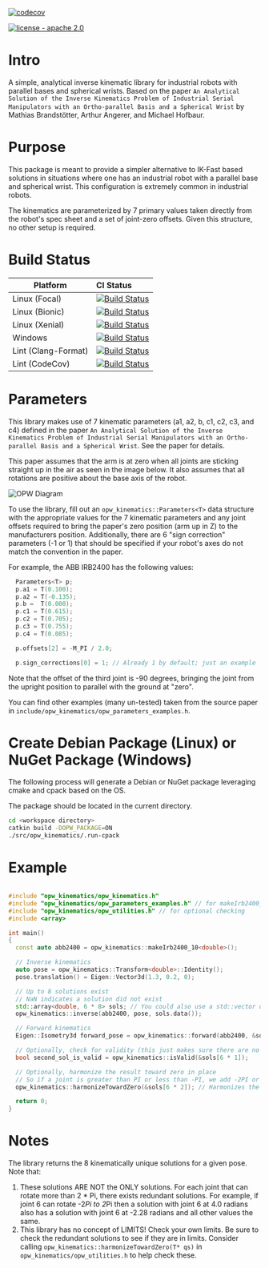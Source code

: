[![codecov](https://codecov.io/gh/Levi-Armstrong/opw_kinematics/branch/master/graph/badge.svg)](https://codecov.io/gh/Levi-Armstrong/opw_kinematics)

[![license - apache 2.0](https://img.shields.io/:license-Apache%202.0-yellowgreen.svg)](https://opensource.org/licenses/Apache-2.0)

# Intro
A simple, analytical inverse kinematic library for industrial robots with parallel bases and
spherical wrists. Based on the paper `An Analytical Solution of the Inverse Kinematics Problem
of Industrial Serial Manipulators with an Ortho-parallel Basis and a Spherical Wrist` by
Mathias Brandstötter, Arthur Angerer, and Michael Hofbaur.

# Purpose
This package is meant to provide a simpler alternative to IK-Fast based solutions in situations
where one has an industrial robot with a parallel base and spherical wrist. This configuration
is extremely common in industrial robots.

The kinematics are parameterized by 7 primary values taken directly from the robot's spec sheet
and a set of joint-zero offsets. Given this structure, no other setup is required.

# Build Status

Platform             | CI Status
---------------------|:---------
Linux (Focal)        | [![Build Status](https://github.com/Jmeyer1292/opw_kinematics/actions/workflows/Focal-Build/badge.svg)](https://github.com/Jmeyer1292/opw_kinematics/actions/workflows/focal_build.yml)
Linux (Bionic)       | [![Build Status](https://github.com/Jmeyer1292/opw_kinematics/actions/workflows/Bionic-Build/badge.svg)](https://github.com/Jmeyer1292/opw_kinematics/actions/workflows/bionic_build.yml)
Linux (Xenial)       | [![Build Status](https://github.com/Jmeyer1292/opw_kinematics/actions/workflows/Xenial-Build/badge.svg)](https://github.com/Jmeyer1292/opw_kinematics/actions/workflows/xenial_build.yml)
Windows              | [![Build Status](https://github.com/Jmeyer1292/opw_kinematics/actions/workflows/windows_2019.yml/badge.svg)](https://github.com/Jmeyer1292/opw_kinematics/actions/workflows/windows_2019.yml)
Lint  (Clang-Format) | [![Build Status](https://github.com/Jmeyer1292/opw_kinematics/actions/workflows/Clang-Format/badge.svg)](https://github.com/Jmeyer1292/opw_kinematics/actions/workflows/clang_format.yml)
Lint  (CodeCov)      | [![Build Status](https://github.com/Jmeyer1292/opw_kinematics/actions/workflows/CodeCov/badge.svg)](https://github.com/Jmeyer1292/opw_kinematics/actions/workflows/codecov.yml)

# Parameters

This library makes use of 7 kinematic parameters (a1, a2, b, c1, c2, c3, and c4) defined in the paper `An Analytical Solution of the Inverse Kinematics Problem
of Industrial Serial Manipulators with an Ortho-parallel Basis and a Spherical Wrist`. See the paper for details.

This paper assumes that the arm is at zero when all joints are sticking straight up in the air as seen in the image below. It also assumes that all rotations are positive about the base axis of the robot.

![OPW Diagram](opw.png)

To use the library, fill out an `opw_kinematics::Parameters<T>` data structure with the appropriate values for the 7 kinematic parameters and any joint offsets required to bring the paper's zero position (arm up in Z) to the manufacturers position. Additionally, there are 6 "sign correction" parameters (-1 or 1) that should be specified if your robot's axes do not match the convention in the paper.

For example, the ABB IRB2400 has the following values:
```c++
  Parameters<T> p;
  p.a1 = T(0.100);
  p.a2 = T(-0.135);
  p.b =  T(0.000);
  p.c1 = T(0.615);
  p.c2 = T(0.705);
  p.c3 = T(0.755);
  p.c4 = T(0.085);

  p.offsets[2] = -M_PI / 2.0;

  p.sign_corrections[0] = 1; // Already 1 by default; just an example
``` 

Note that the offset of the third joint is -90 degrees, bringing the joint from the upright position to parallel with the ground at "zero".

You can find other examples (many un-tested) taken from the source paper in `include/opw_kinematics/opw_parameters_examples.h`.

# Create Debian Package (Linux) or NuGet Package (Windows)

The following process will generate a Debian or NuGet package leveraging cmake and cpack based on the OS.

The package should be located in the current directory.

``` bash
cd <workspace directory>
catkin build -DOPW_PACKAGE=ON
./src/opw_kinematics/.run-cpack
```

# Example

```c++

#include "opw_kinematics/opw_kinematics.h"
#include "opw_kinematics/opw_parameters_examples.h" // for makeIrb2400_10<double>()
#include "opw_kinematics/opw_utilities.h" // for optional checking
#include <array>

int main()
{
  const auto abb2400 = opw_kinematics::makeIrb2400_10<double>();

  // Inverse kinematics
  auto pose = opw_kinematics::Transform<double>::Identity();
  pose.translation() = Eigen::Vector3d(1.3, 0.2, 0);

  // Up to 8 solutions exist
  // NaN indicates a solution did not exist
  std::array<double, 6 * 8> sols; // You could also use a std::vector or c-array of the appropriate size (6*8)
  opw_kinematics::inverse(abb2400, pose, sols.data());

  // Forward kinematics
  Eigen::Isometry3d forward_pose = opw_kinematics::forward(abb2400, &sols[6 * 0]);

  // Optionally, check for validity (this just makes sure there are no Nans in a solution)
  bool second_sol_is_valid = opw_kinematics::isValid(&sols[6 * 1]);

  // Optionally, harmonize the result toward zero in place
  // So if a joint is greater than PI or less than -PI, we add -2PI or +2PI respectively to move the joint solution closer to zero.
  opw_kinematics::harmonizeTowardZero(&sols[6 * 2]); // Harmonizes the third solution.

  return 0;
}

```

# Notes

The library returns the 8 kinematically unique solutions for a given pose. Note that:
 1. These solutions ARE NOT the ONLY solutions. For each joint that can rotate more than 2 * Pi, there exists redundant solutions. For example, if joint 6 can rotate -2*Pi to 2*Pi then a solution with joint 6 at 4.0 radians also has a solution with joint 6 at -2.28 radians and all other values the same.
 2. This library has no concept of LIMITS! Check your own limits. Be sure to check the redundant solutions to see if they are in limits. Consider calling `opw_kinematics::harmonizeTowardZero(T* qs)` in `opw_kinematics/opw_utilities.h` to help check these.
